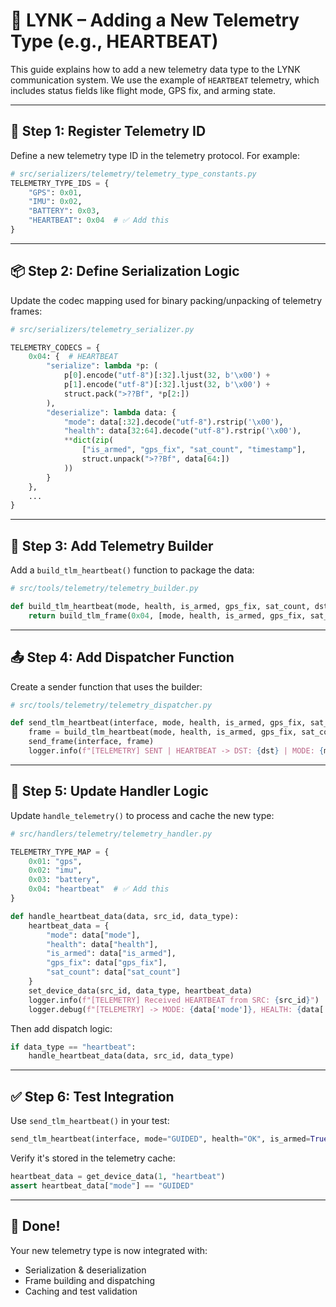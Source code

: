 # 📡 LYNK – Adding a New Telemetry Type (e.g., HEARTBEAT)

This guide explains how to add a new telemetry data type to the LYNK communication system. We use the example of `HEARTBEAT` telemetry, which includes status fields like flight mode, GPS fix, and arming state.

---

## 🧱 Step 1: Register Telemetry ID

Define a new telemetry type ID in the telemetry protocol. For example:

```python
# src/serializers/telemetry/telemetry_type_constants.py
TELEMETRY_TYPE_IDS = {
    "GPS": 0x01,
    "IMU": 0x02,
    "BATTERY": 0x03,
    "HEARTBEAT": 0x04  # ✅ Add this
}
```

---

## 📦 Step 2: Define Serialization Logic

Update the codec mapping used for binary packing/unpacking of telemetry frames:

```python
# src/serializers/telemetry_serializer.py

TELEMETRY_CODECS = {
    0x04: {  # HEARTBEAT
        "serialize": lambda *p: (
            p[0].encode("utf-8")[:32].ljust(32, b'\x00') +
            p[1].encode("utf-8")[:32].ljust(32, b'\x00') +
            struct.pack(">??Bf", *p[2:])
        ),
        "deserialize": lambda data: {
            "mode": data[:32].decode("utf-8").rstrip('\x00'),
            "health": data[32:64].decode("utf-8").rstrip('\x00'),
            **dict(zip(
                ["is_armed", "gps_fix", "sat_count", "timestamp"],
                struct.unpack(">??Bf", data[64:])
            ))
        }
    },
    ...
}
```

---

## 🧪 Step 3: Add Telemetry Builder

Add a `build_tlm_heartbeat()` function to package the data:

```python
# src/tools/telemetry/telemetry_builder.py

def build_tlm_heartbeat(mode, health, is_armed, gps_fix, sat_count, dst=0xFF, src=None):
    return build_tlm_frame(0x04, [mode, health, is_armed, gps_fix, sat_count], dst, src)
```

---

## 📤 Step 4: Add Dispatcher Function

Create a sender function that uses the builder:

```python
# src/tools/telemetry/telemetry_dispatcher.py

def send_tlm_heartbeat(interface, mode, health, is_armed, gps_fix, sat_count, dst=0xFF, src=None):
    frame = build_tlm_heartbeat(mode, health, is_armed, gps_fix, sat_count, dst, src)
    send_frame(interface, frame)
    logger.info(f"[TELEMETRY] SENT | HEARTBEAT -> DST: {dst} | MODE: {mode}, HEALTH: {health}, ARMED: {is_armed}, FIX: {gps_fix}, SATS: {sat_count}")
```

---

## 🔁 Step 5: Update Handler Logic

Update `handle_telemetry()` to process and cache the new type:

```python
# src/handlers/telemetry/telemetry_handler.py

TELEMETRY_TYPE_MAP = {
    0x01: "gps",
    0x02: "imu",
    0x03: "battery",
    0x04: "heartbeat"  # ✅ Add this
}

def handle_heartbeat_data(data, src_id, data_type):
    heartbeat_data = {
        "mode": data["mode"],
        "health": data["health"],
        "is_armed": data["is_armed"],
        "gps_fix": data["gps_fix"],
        "sat_count": data["sat_count"]
    }
    set_device_data(src_id, data_type, heartbeat_data)
    logger.info(f"[TELEMETRY] Received HEARTBEAT from SRC: {src_id}")
    logger.debug(f"[TELEMETRY] -> MODE: {data['mode']}, HEALTH: {data['health']}, ARMED: {data['is_armed']}, GPS_FIX: {data['gps_fix']}, SATS: {data['sat_count']}")
```

Then add dispatch logic:

```python
if data_type == "heartbeat":
    handle_heartbeat_data(data, src_id, data_type)
```

---

## ✅ Step 6: Test Integration

Use `send_tlm_heartbeat()` in your test:

```python
send_tlm_heartbeat(interface, mode="GUIDED", health="OK", is_armed=True, gps_fix=True, sat_count=10, dst=1, src=1)
```

Verify it's stored in the telemetry cache:

```python
heartbeat_data = get_device_data(1, "heartbeat")
assert heartbeat_data["mode"] == "GUIDED"
```

---

## 🎉 Done!

Your new telemetry type is now integrated with:
- Serialization & deserialization
- Frame building and dispatching
- Caching and test validation
